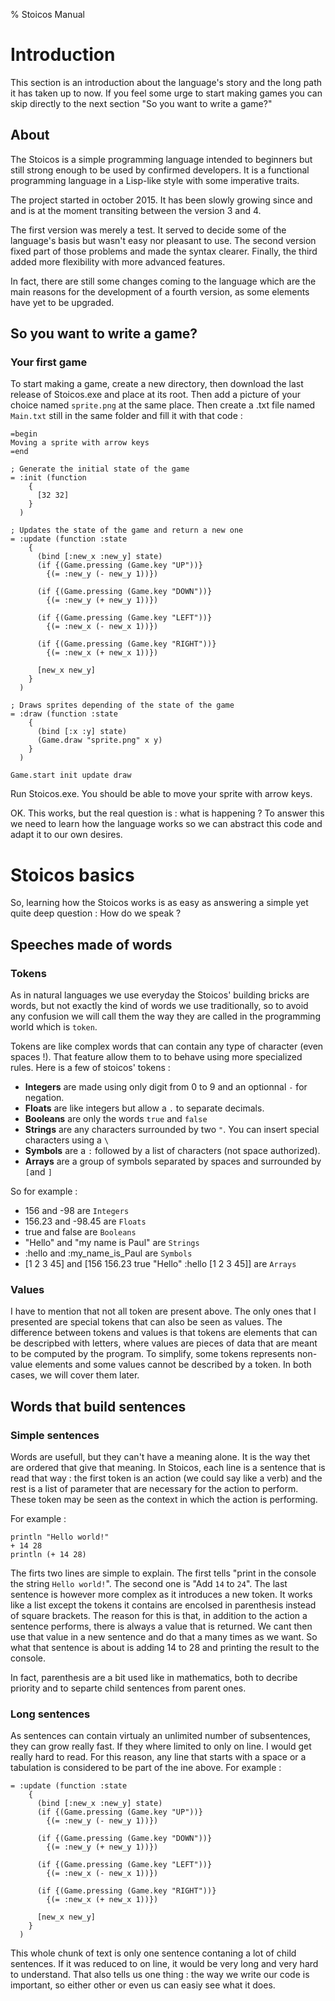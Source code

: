 % Stoicos Manual

# Introduction

This section is an introduction about the language's story and the long path it has taken up to now. If you feel some urge to start making games you can skip directly to the next section "So you want to write a game?"

## About

The Stoicos is a simple programming language intended to beginners but still strong enough to be used by confirmed developers.
It is a functional programming language in a Lisp-like style with some imperative traits.

The project started in october 2015. It has been slowly growing since and and is at the moment transiting between the version 3 and 4.

The first version was merely a test. It served to decide some of the language's basis but wasn't easy nor pleasant to use. The second version fixed part of those problems and made the syntax clearer. Finally, the third added more flexibility with more advanced features.

In fact, there are still some changes coming to the language which are the main reasons for the development of a fourth version, as some elements have yet to be upgraded.


## So you want to write a game?

### Your first game

To start making a game, create a new directory, then download the last release of Stoicos.exe and place at its root. Then add a picture of your choice named `sprite.png` at the same place.
Then create a .txt file named `Main.txt` still in the same folder and fill it with that code :

```
=begin
Moving a sprite with arrow keys
=end

; Generate the initial state of the game
= :init (function
    {
      [32 32]
    }
  )

; Updates the state of the game and return a new one
= :update (function :state
    {
      (bind [:new_x :new_y] state)
      (if {(Game.pressing (Game.key "UP"))}
        {(= :new_y (- new_y 1))})

      (if {(Game.pressing (Game.key "DOWN"))}
        {(= :new_y (+ new_y 1))})

      (if {(Game.pressing (Game.key "LEFT"))}
        {(= :new_x (- new_x 1))})

      (if {(Game.pressing (Game.key "RIGHT"))}
        {(= :new_x (+ new_x 1))})

      [new_x new_y]  
    }
  )

; Draws sprites depending of the state of the game
= :draw (function :state
    {
      (bind [:x :y] state)
      (Game.draw "sprite.png" x y)
    }
  )

Game.start init update draw
```

Run Stoicos.exe. You should be able to move your sprite with arrow keys.

OK. This works, but the real question is : what is happening ? To answer this we need to learn how the language works so we can abstract this code and adapt it to our own desires.

# Stoicos basics

So, learning how the Stoicos works is as easy as answering a simple yet quite deep question : How do we speak ?

## Speeches made of words

### Tokens

As in natural languages we use everyday the Stoicos' building bricks are words, but not exactly the kind of words we use traditionally, so to avoid any confusion we will call them the way they are called in the programming world which is `token`.

Tokens are like complex words that can contain any type of character (even spaces !). That feature allow them to to behave using more specialized rules. Here is a few of stoicos' tokens :

- **Integers** are made using only digit from 0 to 9 and an optionnal `-` for negation.
- **Floats** are like integers but allow a `.` to separate  decimals.
- **Booleans** are only the words `true` and `false`
- **Strings** are any characters surrounded by two `"`. You can insert special characters using a `\`
- **Symbols** are a `:` followed by a list of characters (not space authorized).
- **Arrays** are a group of symbols separated by spaces and surrounded by `[`and `]`

So for example :

- 156 and -98 are `Integers`
- 156.23 and -98.45 are `Floats`
- true and false are `Booleans`
- "Hello" and "my name is Paul" are `Strings`
- :hello and :my_name_is_Paul are `Symbols`
- [1 2 3 45] and [156 156.23 true "Hello" :hello [1 2 3 45]] are `Arrays`

### Values
I have to mention that not all token are present above. The only ones that I presented are special tokens that can also be seen as values. The difference between tokens and values is that tokens are elements that can be descripbed with letters, where values are pieces of data that are meant to be computed by the program. To simplify, some tokens represents non-value elements and some values cannot be described by a token. In both cases, we will cover them later.

## Words that build sentences

### Simple sentences

Words are usefull, but they can't have a meaning alone. It is the way thet are ordered that give that meaning. In Stoicos, each line is a sentence that is read that way : the first token is an action (we could say like a verb) and the rest is a list of parameter that are necessary for the action to perform. These token may be seen as the context in which the action is performing.

For example :

```
println "Hello world!"
+ 14 28
println (+ 14 28)
```

The firts two lines are simple to explain. The first tells "print in the console the string `Hello world!`". The second one is "Add `14` to `24`".
The last sentence is however more complex as it introduces a new token. It works like a list except the tokens it contains are encolsed in parenthesis instead of square brackets. The reason for this is that, in addition to the action a sentence performs, there is always a value that is returned. We cant then use that value in a new sentence and do that a many times as we want. So what that sentence is about is adding 14 to 28 and printing the result to the console.

In fact, parenthesis are a bit used like in mathematics, both to decribe priority and to separte child sentences from parent ones.

### Long sentences

As sentences can contain virtualy an unlimited number of subsentences, they can grow really fast. If they where limited to only on line. I would get really hard to read. For this reason, any line that starts with a space or a tabulation is considered to be part of the ine above. For example :

```
= :update (function :state
    {
      (bind [:new_x :new_y] state)
      (if {(Game.pressing (Game.key "UP"))}
        {(= :new_y (- new_y 1))})

      (if {(Game.pressing (Game.key "DOWN"))}
        {(= :new_y (+ new_y 1))})

      (if {(Game.pressing (Game.key "LEFT"))}
        {(= :new_x (- new_x 1))})

      (if {(Game.pressing (Game.key "RIGHT"))}
        {(= :new_x (+ new_x 1))})

      [new_x new_y]  
    }
  )
```

This whole chunk of text is only one sentence contaning a lot of child sentences. If it was reduced to on line, it would be very long and very hard to understand. That also tells us one thing : the way we write our code is important, so either other or even us can easiy see what it does.
